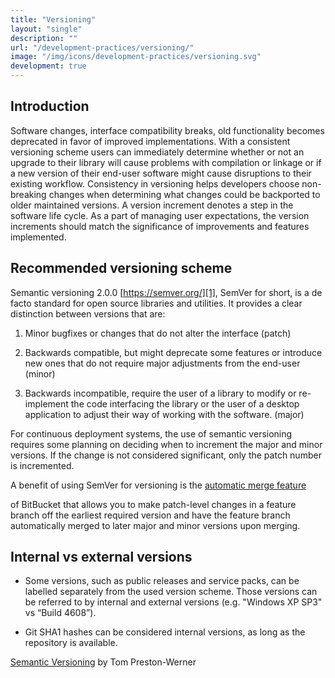 ```yaml
---
title: "Versioning"
layout: "single"
description: ""
url: "/development-practices/versioning/"
image: "/img/icons/development-practices/versioning.svg"
development: true
---
```


## Introduction

Software changes, interface compatibility breaks, old functionality becomes
deprecated in favor of improved implementations. With a consistent versioning
scheme users can immediately determine whether or not an upgrade to their
library will cause problems with compilation or linkage or if a new version of
their end-user software might cause disruptions to their existing workflow.
Consistency in versioning helps developers choose non-breaking changes when
determining what changes could be backported to older maintained versions. A
version increment denotes a step in the software life cycle. As a part of
managing user expectations, the version increments should match the
significance of improvements and features implemented.

## Recommended versioning scheme

Semantic versioning 2.0.0 [https://semver.org/][1], SemVer
for short, is a de facto standard for open source libraries and utilities. It
provides a clear distinction between versions that are:

1. Minor bugfixes or changes that do not alter the interface (patch)

2. Backwards compatible, but might deprecate some features or introduce new
   ones that do not require major adjustments from the end-user (minor)

3. Backwards incompatible, require the user of a library to modify or
   re-implement the code interfacing the library or the user of a desktop
   application to adjust their way of working with the software. (major)

For continuous deployment systems, the use of semantic versioning requires some
planning on deciding when to increment the major and minor versions. If the
change is not considered significant, only the patch number is incremented.

A benefit of using SemVer for versioning is the [automatic merge feature][2]

of BitBucket that allows you to make patch-level changes in a feature branch
off the earliest required version and have the feature branch automatically
merged to later major and minor versions upon merging.

## Internal vs external versions

- Some versions, such as public releases and service packs, can be labelled
  separately from the used version scheme. Those versions can be referred to by
  internal and external versions (e.g. "Windows XP SP3" vs “Build 4608”).

- Git SHA1 hashes can be considered internal versions, as long as the
  repository is available.

[Semantic Versioning][1] by Tom Preston-Werner

[1]: https://semver.org/
[2]: https://confluence.atlassian.com/bitbucketserver/automatic-branch-merging-776639993.html
